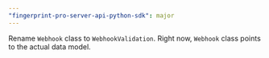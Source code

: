 ```yaml
---
"fingerprint-pro-server-api-python-sdk": major
---
```


Rename `Webhook` class to `WebhookValidation`.
Right now, `Webhook` class points to the actual data model.
